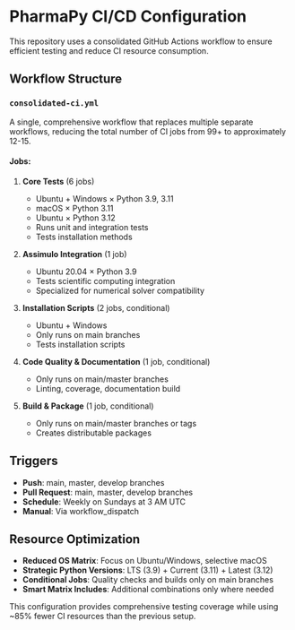 # PharmaPy CI/CD Configuration

This repository uses a consolidated GitHub Actions workflow to ensure efficient testing and reduce CI resource consumption.

## Workflow Structure

### `consolidated-ci.yml`
A single, comprehensive workflow that replaces multiple separate workflows, reducing the total number of CI jobs from 99+ to approximately 12-15.

#### Jobs:

1. **Core Tests** (6 jobs)
   - Ubuntu + Windows × Python 3.9, 3.11
   - macOS × Python 3.11
   - Ubuntu × Python 3.12
   - Runs unit and integration tests
   - Tests installation methods

2. **Assimulo Integration** (1 job)
   - Ubuntu 20.04 × Python 3.9
   - Tests scientific computing integration
   - Specialized for numerical solver compatibility

3. **Installation Scripts** (2 jobs, conditional)
   - Ubuntu + Windows
   - Only runs on main branches
   - Tests installation scripts

4. **Code Quality & Documentation** (1 job, conditional)
   - Only runs on main/master branches
   - Linting, coverage, documentation build

5. **Build & Package** (1 job, conditional)
   - Only runs on main/master branches or tags
   - Creates distributable packages

## Triggers

- **Push**: main, master, develop branches
- **Pull Request**: main, master, develop branches  
- **Schedule**: Weekly on Sundays at 3 AM UTC
- **Manual**: Via workflow_dispatch

## Resource Optimization

- **Reduced OS Matrix**: Focus on Ubuntu/Windows, selective macOS
- **Strategic Python Versions**: LTS (3.9) + Current (3.11) + Latest (3.12)
- **Conditional Jobs**: Quality checks and builds only on main branches
- **Smart Matrix Includes**: Additional combinations only where needed

This configuration provides comprehensive testing coverage while using ~85% fewer CI resources than the previous setup.

